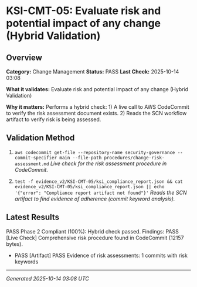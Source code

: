 # KSI-CMT-05: Evaluate risk and potential impact of any change (Hybrid Validation)

## Overview

**Category:** Change Management
**Status:** PASS
**Last Check:** 2025-10-14 03:08

**What it validates:** Evaluate risk and potential impact of any change (Hybrid Validation)

**Why it matters:** Performs a hybrid check: 1) A live call to AWS CodeCommit to verify the risk assessment document exists. 2) Reads the SCN workflow artifact to verify risk is being assessed.

## Validation Method

1. `aws codecommit get-file --repository-name security-governance --commit-specifier main --file-path procedures/change-risk-assessment.md`
   *Live check for the risk assessment procedure in CodeCommit.*

2. `test -f evidence_v2/KSI-CMT-05/ksi_compliance_report.json && cat evidence_v2/KSI-CMT-05/ksi_compliance_report.json || echo '{"error": "Compliance report artifact not found"}'`
   *Reads the SCN artifact to find evidence of adherence (commit keyword analysis).*

## Latest Results

PASS Phase 2 Compliant (100%): Hybrid check passed. Findings: PASS [Live Check] Comprehensive risk procedure found in CodeCommit (12157 bytes).
- PASS [Artifact] PASS Evidence of risk assessments: 1 commits with risk keywords

---
*Generated 2025-10-14 03:08 UTC*